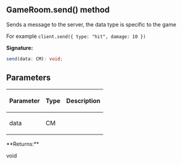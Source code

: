 
## GameRoom.send() method

Sends a message to the server, the data type is specific to the game

For example `client.send({ type: "hit", damage: 10 })`

**Signature:**

```typescript
send(data: CM): void;
```

## Parameters

<table><thead><tr><th>

Parameter


</th><th>

Type


</th><th>

Description


</th></tr></thead>
<tbody><tr><td>

data


</td><td>

CM


</td><td>


</td></tr>
</tbody></table>
**Returns:**

void

